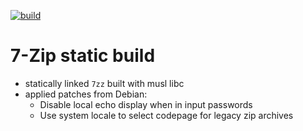 [![build](https://github.com/spvkgn/7zip-static/actions/workflows/build.yml/badge.svg)](https://github.com/spvkgn/7zip-static/actions/workflows/build.yml)
# 7-Zip static build
* statically linked `7zz` built with musl libc
* applied patches from Debian:
	* Disable local echo display when in input passwords
	* Use system locale to select codepage for legacy zip archives
